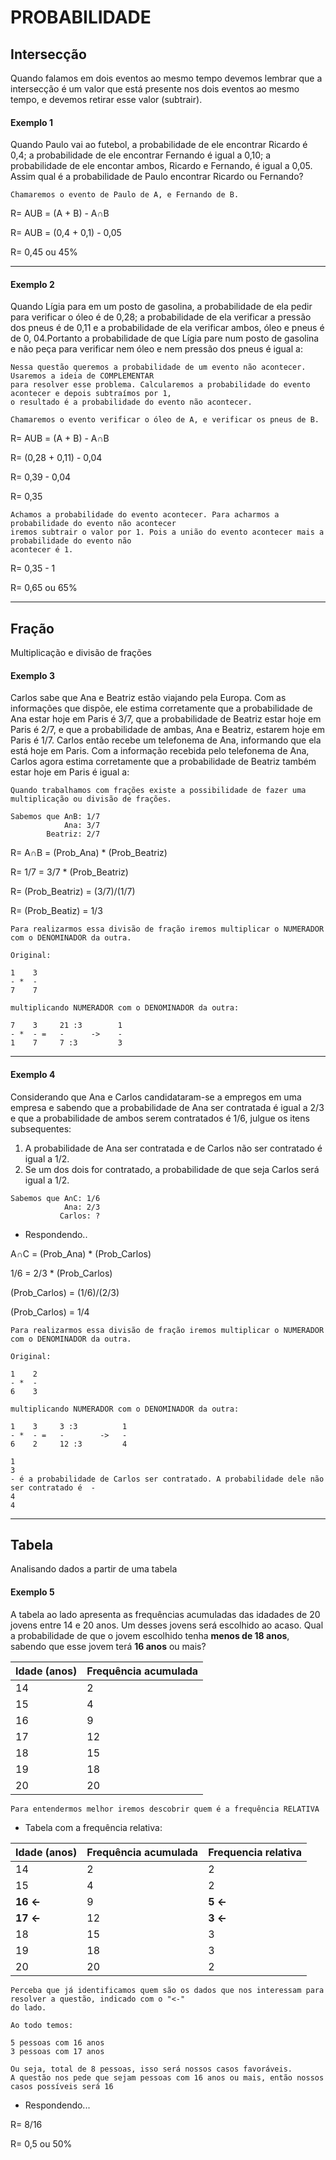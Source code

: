 # PROBABILIDADE #


## Intersecção ##

Quando falamos em dois eventos ao mesmo tempo devemos lembrar que a intersecção é um valor que está
presente nos dois eventos ao mesmo tempo, e devemos retirar esse valor (subtrair).



#### Exemplo 1 ####

Quando Paulo vai ao futebol, a probabilidade de ele encontrar Ricardo é 0,4; a probabilidade de ele encontrar Fernando é
igual a 0,10; a probabilidade de ele encontar ambos, Ricardo e Fernando, é igual a 0,05. Assim qual é a probabilidade de
Paulo encontrar Ricardo ou Fernando?

````
Chamaremos o evento de Paulo de A, e Fernando de B.

````

R= AUB = (A + B) - A∩B

R= AUB = (0,4 + 0,1) - 0,05

R= 0,45 ou 45%

---

#### Exemplo 2 ####

Quando Lígia para em um posto de gasolina, a probabilidade de ela pedir para verificar o óleo é de 0,28; a probabilidade de 
ela verificar a pressão dos pneus é de 0,11 e a probabilidade de ela verificar ambos, óleo e pneus é de 0, 04.Portanto a probabilidade 
de que Lígia pare num posto de gasolina e não peça para verificar nem óleo e nem pressão dos pneus é igual a:


````
Nessa questão queremos a probabilidade de um evento não acontecer. Usaremos a ideia de COMPLEMENTAR 
para resolver esse problema. Calcularemos a probabilidade do evento acontecer e depois subtraímos por 1, 
o resultado é a probabilidade do evento não acontecer.

Chamaremos o evento verificar o óleo de A, e verificar os pneus de B.

````
R= AUB = (A + B) - A∩B

R= (0,28 + 0,11) - 0,04

R= 0,39 - 0,04

R= 0,35

````
Achamos a probabilidade do evento acontecer. Para acharmos a probabilidade do evento não acontecer
iremos subtrair o valor por 1. Pois a união do evento acontecer mais a probabilidade do evento não
acontecer é 1.

````
R= 0,35 - 1

R= 0,65 ou 65%

---

## Fração ##

Multiplicação e divisão de frações


#### Exemplo 3 ####

Carlos sabe que Ana e Beatriz estão viajando pela Europa. Com as informações que dispõe, ele estima corretamente que a probabilidade de Ana estar hoje em Paris é 3/7, que a probabilidade de Beatriz estar hoje em Paris é 2/7, e que a probabilidade de ambas, Ana e Beatriz, estarem hoje em Paris é 1/7. Carlos então recebe um telefonema de Ana, informando que ela está hoje em Paris. Com a informação recebida pelo telefonema de Ana, Carlos agora estima corretamente que a probabilidade de Beatriz também estar hoje em Paris é igual a:

````
Quando trabalhamos com frações existe a possibilidade de fazer uma multiplicação ou divisão de frações.

Sabemos que A∩B: 1/7
            Ana: 3/7
        Beatriz: 2/7

````

R= A∩B = (Prob_Ana) * (Prob_Beatriz)

R= 1/7 = 3/7 * (Prob_Beatriz)

R= (Prob_Beatriz) = (3/7)/(1/7)

R= (Prob_Beatiz) = 1/3

````
Para realizarmos essa divisão de fração iremos multiplicar o NUMERADOR com o DENOMINADOR da outra.

Original:

1    3
- *  -
7    7 

multiplicando NUMERADOR com o DENOMINADOR da outra:

7    3     21 :3        1
- *  - =   -      ->    -
1    7     7 :3         3

````
---

#### Exemplo 4 ####

Considerando que Ana e Carlos candidataram-se a empregos em uma empresa e sabendo que a probabilidade de Ana
ser contratada é igual a 2/3 e que a probabilidade de ambos serem contratados é 1/6, julgue os itens subsequentes:

1) A probabilidade de Ana ser contratada e de Carlos não ser contratado é igual a 1/2.
2) Se um dos dois for contratado, a probabilidade de que seja Carlos será igual a 1/2.

````
Sabemos que A∩C: 1/6
            Ana: 2/3
           Carlos: ?
````
* Respondendo.. 

A∩C = (Prob_Ana) * (Prob_Carlos)

1/6 = 2/3 * (Prob_Carlos)

(Prob_Carlos) = (1/6)/(2/3)

(Prob_Carlos) = 1/4

````
Para realizarmos essa divisão de fração iremos multiplicar o NUMERADOR com o DENOMINADOR da outra.

Original:

1    2
- *  -
6    3 

multiplicando NUMERADOR com o DENOMINADOR da outra:

1    3     3 :3          1
- *  - =   -        ->   -
6    2     12 :3         4

1                                                                                        3
- é a probabilidade de Carlos ser contratado. A probabilidade dele não ser contratado é  -
4                                                                                        4

````
---

## Tabela ##

Analisando dados a partir de uma tabela

#### Exemplo 5 ####

A tabela ao lado apresenta as frequências acumuladas das idadades de 20 jovens entre 14 e 20 anos. Um desses jovens será
escolhido ao acaso. Qual a probabilidade de que o jovem escolhido tenha __menos de 18 anos__, sabendo que esse jovem terá
__16 anos__ ou mais?

Idade (anos) | Frequência acumulada
-------------|----------------------
14           |          2
15           |          4
16           |          9
17           |          12
18           |          15
19           |          18
20           |          20

````
Para entendermos melhor iremos descobrir quem é a frequência RELATIVA
````

* Tabela com a frequência relativa:

Idade (anos) | Frequência acumulada | Frequencia relativa
-------------|----------------------|---------------------
14           |          2           |           2
15           |          4           |           2
__16 <-__    |          9           |         __5 <-__
__17 <-__    |          12          |         __3 <-__
18           |          15          |           3
19           |          18          |           3
20           |          20          |           2

````
Perceba que já identificamos quem são os dados que nos interessam para resolver a questão, indicado com o "<-" 
do lado.

Ao todo temos:

5 pessoas com 16 anos
3 pessoas com 17 anos

Ou seja, total de 8 pessoas, isso será nossos casos favoráveis.
A questão nos pede que sejam pessoas com 16 anos ou mais, então nossos casos possíveis será 16

````
* Respondendo...

R= 8/16

R= 0,5 ou 50%

